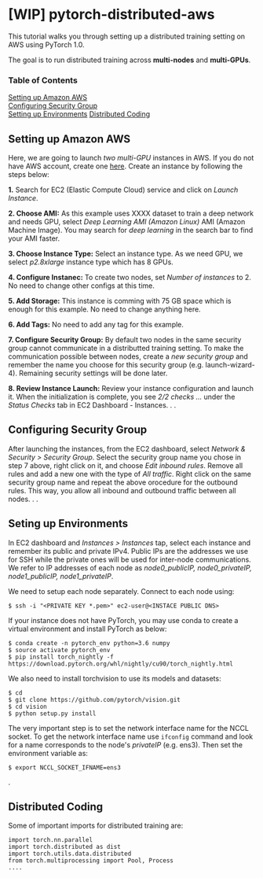 # [WIP] pytorch-distributed-aws
This tutorial walks you through setting up a distributed training setting on AWS using PyTorch 1.0.

The goal is to run distributed training across **multi-nodes** and **multi-GPUs**.

### Table of Contents  
[Setting up Amazon AWS](#aws_setup)  
[Configuring Security Group](#security)  
[Setting up Environments](#env)
[Distributed Coding](#code)
<a name="aws_setup"/>


## Setting up Amazon AWS
Here, we are going to launch *two* *multi-GPU* instances in AWS. If you do not have AWS account, create one [here](https://aws.amazon.com/). Create an instance by following the steps below:

**1.** Search for EC2 (Elastic Compute Cloud) service and click on *Launch Instance*.

**2. Choose AMI:**  As this example uses XXXX dataset to train a deep network and needs GPU, select *Deep Learning AMI (Amazon Linux)* AMI (Amazon Machine Image). You may search for *deep learning* in the search bar to find your AMI faster.

**3. Choose Instance Type:** Select an instance type. As we need GPU, we select *p2.8xlarge* instance type which has 8 GPUs.

**4. Configure Instanec:** To create two nodes,  set *Number of instances* to 2. No need to change other configs at this time.

**5. Add Storage:** This instance is comming with 75 GB space which is enough for this example. No need to change anything here.

**6. Add Tags:** No need to add any tag for this example.

**7. Configure Security Group:** By default two nodes in the same security group cannot communicate in a distributted training setting. To make the communication possible between nodes, create a *new security group* and remember the name you choose for this security group (e.g. launch-wizard-4). Remaining security settings will be done later.

**8. Review Instance Launch:** Review your instance configuration and launch it. When the initialization is complete, you see *2/2 checks ...* under the *Status Checks* tab in EC2 Dashboard - Instances.
.
.
<a name="security"/>
## Configuring Security Group
After launching the instances, from the EC2 dashboard, select *Network & Security > Security Group*. Select the security group name you chose in step 7 above, right click on it, and choose *Edit  inbound rules*. Remove all rules and add a new one with the type of *All traffic*. Right click on the  same security group name and repeat the above orocedure for the outbound rules. This way, you allow all inbound and outbound traffic between all nodes.
.
.
<a name="env"/>
## Seting up Environments
In EC2 dashboard and *Instances > Instances* tap, select each instance and remember its public and private IPv4. Public IPs are the addresses we use for SSH while the private ones will be used for inter-node communications.
We refer to IP addresses of each node as *node0_publicIP, node0_privateIP, node1_publicIP, node1_privateIP*.

We need to setup each node separately. Connect to each node using:
```
$ ssh -i "<PRIVATE KEY *.pem>" ec2-user@<INSTACE PUBLIC DNS>
```
If your instance does not have PyTorch, you may use conda to create a virtual environment and install PyTorch as below:
```
$ conda create -n pytorch_env python=3.6 numpy
$ source activate pytorch_env
$ pip install torch_nightly -f https://download.pytorch.org/whl/nightly/cu90/torch_nightly.html
```
We also need to install torchvision to use its models and  datasets:
```
$ cd
$ git clone https://github.com/pytorch/vision.git
$ cd vision
$ python setup.py install
```
The very important step is to set the network interface name for the NCCL socket. To get the network interface name use `ifconfig` command and look for a name corresponds to the node's *privateIP* (e.g. ens3). Then  set the environment variable as:
```
$ export NCCL_SOCKET_IFNAME=ens3
```
.
<a name="code"/>
## Distributed Coding
Some of important imports for distributed training are:
```
import torch.nn.parallel
import torch.distributed as dist
import torch.utils.data.distributed
from torch.multiprocessing import Pool, Process
....

